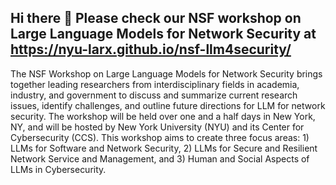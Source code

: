 ## Hi there 👋 Please check our NSF workshop on Large Language Models for Network Security at https://nyu-larx.github.io/nsf-llm4security/

The NSF Workshop on Large Language Models for Network Security brings together leading researchers from interdisciplinary fields in academia, industry, and government to discuss and summarize current research issues, identify challenges, and outline future directions for LLM for network security. The workshop will be held over one and a half days in New York, NY, and will be hosted by New York University (NYU) and its Center for Cybersecurity (CCS). This workshop aims to create three focus areas: 1) LLMs for Software and Network Security, 2) LLMs for Secure and Resilient Network Service and Management, and 3) Human and Social Aspects of LLMs in Cybersecurity.
